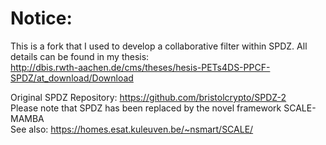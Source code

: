 # Notice:
This is a fork that I used to develop a collaborative filter within SPDZ.
All details can be found in my thesis:  
http://dbis.rwth-aachen.de/cms/theses/hesis-PETs4DS-PPCF-SPDZ/at_download/Download

Original SPDZ Repository: https://github.com/bristolcrypto/SPDZ-2  
Please note that SPDZ has been replaced by the novel framework SCALE-MAMBA  
See also: https://homes.esat.kuleuven.be/~nsmart/SCALE/
